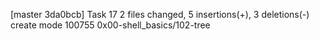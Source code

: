 [master 3da0bcb] Task 17
 2 files changed, 5 insertions(+), 3 deletions(-)
 create mode 100755 0x00-shell_basics/102-tree
